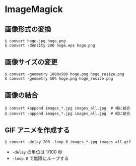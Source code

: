 # ImageMagick

## 画像形式の変換

``` shellsession
$ convert hoge.jpg hoge.png
$ convert -density 200 hoge.eps hoge.png
```

## 画像サイズの変更

``` shellsession
$ convert -geometry 1000x500 hoge.png hoge_resize.png
$ convert -geometry 50% hoge.png hoge_resize.png
```

## 画像の結合

``` shellsession
$ convert +append images_*.jpg images_all.jpg  # 横に結合
$ convert -append images_*.jpg images_all.jpg  # 縦に結合
```

## GIF アニメを作成する

``` shellsession
$ convert -delay 200 -loop 0 images_*.jpg images_all.gif
```

- `-delay` の単位は 1/100 秒
- `-loop 0` で無限にループする
